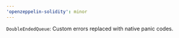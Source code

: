 ```yaml
---
'openzeppelin-solidity': minor
---
```


`DoubleEndedQueue`: Custom errors replaced with native panic codes.
